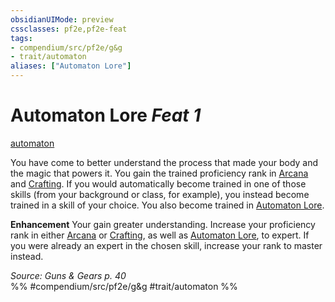```yaml
---
obsidianUIMode: preview
cssclasses: pf2e,pf2e-feat
tags:
- compendium/src/pf2e/g&g
- trait/automaton
aliases: ["Automaton Lore"]
---
```

# Automaton Lore  *Feat 1*  
[automaton](rules/traits/automaton-g-g.md "Automaton Ancestry & Heritage Trait")  


You have come to better understand the process that made your body and the magic that powers it. You gain the trained proficiency rank in [Arcana](compendium/skills.md#Arcana) and [Crafting](compendium/skills.md#Crafting). If you would automatically become trained in one of those skills (from your background or class, for example), you instead become trained in a skill of your choice. You also become trained in [Automaton Lore](compendium/skills.md#Lore).

**Enhancement** Your gain greater understanding. Increase your proficiency rank in either [Arcana](compendium/skills.md#Arcana) or [Crafting](compendium/skills.md#Crafting), as well as [Automaton Lore](compendium/skills.md#Lore), to expert. If you were already an expert in the chosen skill, increase your rank to master instead.

*Source: Guns & Gears p. 40*  
%% #compendium/src/pf2e/g&g #trait/automaton %%